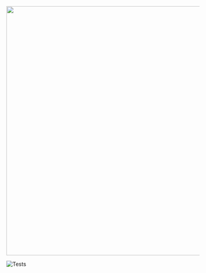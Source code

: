 <p align="center"><a href="https://github.com/tombenevides" target="_blank"><img src="https://banners.beyondco.de/Dump%20Linter.png?theme=light&packageManager=composer+require&packageName=tombenevides%2Fdump-linter&pattern=architect&style=style_1&description=Custom+PHP-CS-Fixer+to+remove+all+dump+statements&md=1&showWatermark=0&fontSize=100px&images=sparkles" width="650"></a></p>

![Tests](https://github.com/tombenevides/dump-linter/actions/workflows/tests.yml/badge.svg)
